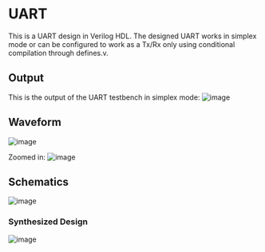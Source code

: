 # UART

This is a UART design in Verilog HDL. The designed UART works in simplex mode or can be configured to work as a Tx/Rx only using conditional compilation through defines.v.

## Output
This is the output of the UART testbench in simplex mode:
![image](https://github.com/theHDLguy/UART/assets/76950564/11fe7123-b30e-4436-9265-6727f85ac0e9)

## Waveform
![image](https://github.com/theHDLguy/UART/assets/76950564/e7ce3b6a-b530-4865-b6c2-9b7b05e5fcc0)

Zoomed in:
![image](https://github.com/theHDLguy/UART/assets/76950564/7aa772ec-467b-4143-89e7-560d4f803415)

## Schematics
![image](https://github.com/theHDLguy/UART/assets/76950564/66fdace2-30d7-4f09-8796-fdde05567d02)

### Synthesized Design
![image](https://github.com/theHDLguy/UART/assets/76950564/fa21233a-0801-4614-b547-71da82ef3f1d)

